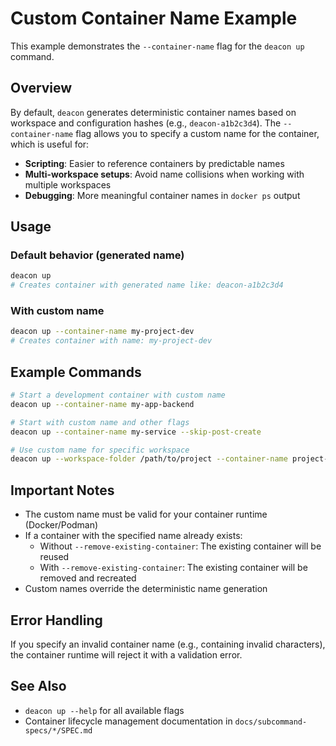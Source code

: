 # Custom Container Name Example

This example demonstrates the `--container-name` flag for the `deacon up` command.

## Overview

By default, `deacon` generates deterministic container names based on workspace and configuration hashes (e.g., `deacon-a1b2c3d4`). The `--container-name` flag allows you to specify a custom name for the container, which is useful for:

- **Scripting**: Easier to reference containers by predictable names
- **Multi-workspace setups**: Avoid name collisions when working with multiple workspaces
- **Debugging**: More meaningful container names in `docker ps` output

## Usage

### Default behavior (generated name)
```bash
deacon up
# Creates container with generated name like: deacon-a1b2c3d4
```

### With custom name
```bash
deacon up --container-name my-project-dev
# Creates container with name: my-project-dev
```

## Example Commands

```bash
# Start a development container with custom name
deacon up --container-name my-app-backend

# Start with custom name and other flags
deacon up --container-name my-service --skip-post-create

# Use custom name for specific workspace
deacon up --workspace-folder /path/to/project --container-name project-main
```

## Important Notes

- The custom name must be valid for your container runtime (Docker/Podman)
- If a container with the specified name already exists:
  - Without `--remove-existing-container`: The existing container will be reused
  - With `--remove-existing-container`: The existing container will be removed and recreated
- Custom names override the deterministic name generation

## Error Handling

If you specify an invalid container name (e.g., containing invalid characters), the container runtime will reject it with a validation error.

## See Also

- `deacon up --help` for all available flags
- Container lifecycle management documentation in `docs/subcommand-specs/*/SPEC.md`
